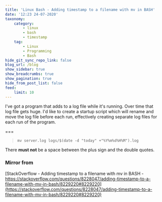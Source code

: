 ```yaml
---
title: 'Linux Bash - Adding timestamp to a filename with mv in BASH'
date: '12:23 24-07-2020'
taxonomy:
    category:
        - linux
        - bash
        - timestamp
    tag:
        - Linux
        - Programming
        - Bash
hide_git_sync_repo_link: false
blog_url: /blog
show_sidebar: true
show_breadcrumbs: true
show_pagination: true
hide_from_post_list: false
feed:
    limit: 10
---
```


I've got a program that adds to a log file while it's running. Over time that log file gets huge. I'd like to create a startup script which will rename and move the log file before each run, effectively creating separate log files for each run of the program.

===

>     mv server.log logs/$(date -d "today" +"%Y%m%d%H%M").log

There **must not** be a space between the plus sign and the double quotes.

### Mirror from

[StackOverflow - Adding timestamp to a filename with mv in BASH - https://stackoverflow.com/questions/8228047/adding-timestamp-to-a-filename-with-mv-in-bash/8229220#8229220](https://stackoverflow.com/questions/8228047/adding-timestamp-to-a-filename-with-mv-in-bash/8229220#8229220)